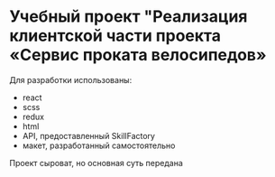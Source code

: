 # Учебный проект "Реализация клиентской части проекта «Сервис проката велосипедов»

Для разработки использованы:
- react
- scss
- redux
- html
- API, предоставленный SkillFactory
- макет, разработанный самостоятельно

Проект сыроват, но основная суть передана
